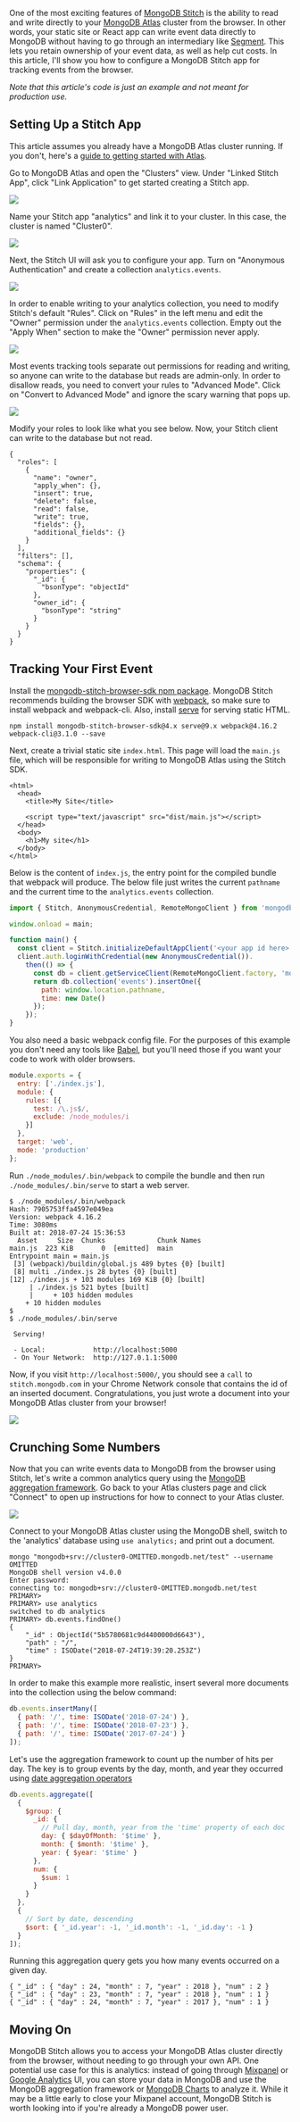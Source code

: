 One of the most exciting features of [MongoDB Stitch](https://www.mongodb.com/cloud/stitch) is the ability to read and write
directly to your [MongoDB Atlas](https://www.mongodb.com/cloud/atlas) cluster from the browser. In other words, your static site or React app can write
event data directly to MongoDB without having to go through an intermediary
like [Segment](https://segment.com/). This lets you retain ownership of your
event data, as well as help cut costs. In this article, I'll show you how
to configure a MongoDB Stitch app for tracking events from the browser.

_Note that this article's code is just an example and not meant for production use._

Setting Up a Stitch App
-----------------------

This article assumes you already have a MongoDB Atlas cluster running. If you
don't, here's a [guide to getting started with Atlas](https://docs.atlas.mongodb.com/getting-started/).

Go to MongoDB Atlas and open the "Clusters" view. Under "Linked Stitch App", click
"Link Application" to get started creating a Stitch app.

<img class="inline-image" src="https://i.imgur.com/v14lsQs.png">

Name your Stitch app "analytics" and link it to your cluster. In this case,
the cluster is named "Cluster0".

<img class="inline-image" src="https://i.imgur.com/VvHfQwS.png">

Next, the Stitch UI will ask you to configure your app. Turn on "Anonymous Authentication" and create a collection `analytics.events`.

<img class="inline-image" src="https://i.imgur.com/Gw0UDcn.png">

In order to enable writing to your analytics collection, you need to modify
Stitch's default "Rules". Click on "Rules" in the left menu and edit the
"Owner" permission under the `analytics.events` collection. Empty out the
"Apply When" section to make the "Owner" permission never apply.

<img class="inline-image" src="https://i.imgur.com/cYmriyV.png">

Most events tracking tools separate out permissions for reading and writing,
so anyone can write to the database but reads are admin-only. In order to
disallow reads, you need to convert your rules to "Advanced Mode". Click on
"Convert to Advanced Mode" and ignore the scary warning that pops up.

<img class="inline-image" src="https://i.imgur.com/spM36Qm.png">

Modify your roles to look like what you see below. Now, your Stitch client can
write to the database but not read.

```
{
  "roles": [
    {
      "name": "owner",
      "apply_when": {},
      "insert": true,
      "delete": false,
      "read": false,
      "write": true,
      "fields": {},
      "additional_fields": {}
    }
  ],
  "filters": [],
  "schema": {
    "properties": {
      "_id": {
        "bsonType": "objectId"
      },
      "owner_id": {
        "bsonType": "string"
      }
    }
  }
}
```

Tracking Your First Event
-------------------------

Install the [mongodb-stitch-browser-sdk npm package](https://www.npmjs.com/package/mongodb-stitch-browser-sdk). MongoDB Stitch
recommends building the browser SDK with [webpack](https://www.npmjs.com/package/webpack), so make sure to install webpack
and webpack-cli. Also,
install [serve](https://www.npmjs.com/package/serve) for serving static HTML.

```
npm install mongodb-stitch-browser-sdk@4.x serve@9.x webpack@4.16.2 webpack-cli@3.1.0 --save
```

Next, create a trivial static site `index.html`. This page will load the
`main.js` file, which will be responsible for writing to MongoDB Atlas using
the Stitch SDK.

```
<html>
  <head>
    <title>My Site</title>

    <script type="text/javascript" src="dist/main.js"></script>
  </head>
  <body>
    <h1>My site</h1>
  </body>
</html>
```

Below is the content of `index.js`, the entry point for the compiled bundle
that webpack will produce. The below file just writes the current `pathname`
and the current time to the `analytics.events` collection.

```javascript
import { Stitch, AnonymousCredential, RemoteMongoClient } from 'mongodb-stitch-browser-sdk';

window.onload = main;

function main() {
  const client = Stitch.initializeDefaultAppClient('<your app id here>');
  client.auth.loginWithCredential(new AnonymousCredential()).
    then(() => {
      const db = client.getServiceClient(RemoteMongoClient.factory, 'mongodb-atlas').db('analytics');
      return db.collection('events').insertOne({
        path: window.location.pathname,
        time: new Date()
      });
    });
}
```

You also need a basic webpack config file. For the purposes of this example
you don't need any tools like [Babel](https://www.npmjs.com/package/babel-loader), but you'll need those if
you want your code to work with older browsers.

```javascript
module.exports = {
  entry: ['./index.js'],
  module: {
    rules: [{
      test: /\.js$/,
      exclude: /node_modules/i
    }]
  },
  target: 'web',
  mode: 'production'
};
```

Run `./node_modules/.bin/webpack` to compile the bundle and then run
`./node_modules/.bin/serve` to start a web server.

```
$ ./node_modules/.bin/webpack
Hash: 7905753ffa4597e049ea
Version: webpack 4.16.2
Time: 3080ms
Built at: 2018-07-24 15:36:53
  Asset     Size  Chunks             Chunk Names
main.js  223 KiB       0  [emitted]  main
Entrypoint main = main.js
 [3] (webpack)/buildin/global.js 489 bytes {0} [built]
 [8] multi ./index.js 28 bytes {0} [built]
[12] ./index.js + 103 modules 169 KiB {0} [built]
     | ./index.js 521 bytes [built]
     |     + 103 hidden modules
    + 10 hidden modules
$
$ ./node_modules/.bin/serve

 Serving!

 - Local:            http://localhost:5000
 - On Your Network:  http://127.0.1.1:5000
```

Now, if you visit `http://localhost:5000/`, you should see a `call` to
`stitch.mongodb.com` in your Chrome Network console that contains the id
of an inserted document. Congratulations, you just wrote a document into
your MongoDB Atlas cluster from your browser!

<img class="inline-image" src="https://i.imgur.com/GWSYg8q.png">

Crunching Some Numbers
----------------------

Now that you can write events data to MongoDB from the browser using
Stitch, let's write a common analytics query using the
[MongoDB aggregation framework](https://docs.mongodb.com/manual/reference/method/db.collection.aggregate/).
Go back to your Atlas clusters page and click "Connect" to open up
instructions for how to connect to your Atlas cluster.

<img class="inline-image" src="https://i.imgur.com/LYScQtP.png">

Connect to your MongoDB Atlas cluster using the MongoDB shell, switch to the
'analytics' database using `use analytics;` and print out
a document.

```
mongo "mongodb+srv://cluster0-OMITTED.mongodb.net/test" --username OMITTED
MongoDB shell version v4.0.0
Enter password:
connecting to: mongodb+srv://cluster0-OMITTED.mongodb.net/test
PRIMARY>
PRIMARY> use analytics
switched to db analytics
PRIMARY> db.events.findOne()
{
	"_id" : ObjectId("5b5780681c9d4400000d6643"),
	"path" : "/",
	"time" : ISODate("2018-07-24T19:39:20.253Z")
}
PRIMARY>
```

In order to make this example more realistic, insert several more documents
into the collection using the below command:

```javascript
db.events.insertMany([
  { path: '/', time: ISODate('2018-07-24') },
  { path: '/', time: ISODate('2018-07-23') },
  { path: '/', time: ISODate('2017-07-24') }
]);
```

Let's use the aggregation framework to count up the number of hits per day. The
key is to group events by the day, month, and year they occurred using
[date aggregation operators](https://docs.mongodb.com/v3.4/reference/operator/aggregation-date/)

```javascript
db.events.aggregate([
  {
    $group: {
      _id: {
        // Pull day, month, year from the 'time' property of each doc
        day: { $dayOfMonth: '$time' },
        month: { $month: '$time' },
        year: { $year: '$time' }
      },
      num: {
        $sum: 1
      }
    }
  },
  {
    // Sort by date, descending
    $sort: { '_id.year': -1, '_id.month': -1, '_id.day': -1 }
  }
]);
```

Running this aggregation query gets you how many events occurred on a given
day.

```
{ "_id" : { "day" : 24, "month" : 7, "year" : 2018 }, "num" : 2 }
{ "_id" : { "day" : 23, "month" : 7, "year" : 2018 }, "num" : 1 }
{ "_id" : { "day" : 24, "month" : 7, "year" : 2017 }, "num" : 1 }
```

Moving On
---------

MongoDB Stitch allows you to access your MongoDB Atlas cluster directly from
the browser, without needing to go through your own API. One potential use case
for this is analytics: instead of going through [Mixpanel](https://mixpanel.com/) or [Google Analytics](https://marketingplatform.google.com/about/) UI, you can
store your data in MongoDB and use the MongoDB aggregation framework or [MongoDB Charts](https://www.mongodb.com/products/charts) to analyze it. While it may
be a little early to close your Mixpanel account, MongoDB Stitch is worth
looking into if you're already a MongoDB power user.
